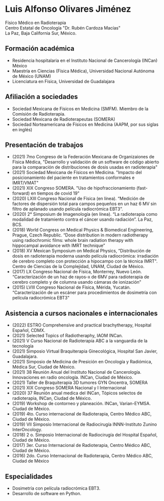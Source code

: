 # Luis Alfonso Olivares Jiménez
Físico Médico en Radioterapia <br/>
Centro Estatal de Oncología "Dr. Rubén Cardoza Macías" <br/>
La Paz, Baja California Sur, México. <br/>

## Formación académica 
* Residencia hospitalaria en el Instituto Nacional de Cancerología (INCan) México 
* Maestría en Ciencias (Física Médica), Universidad Nacional Autónoma de México (UNAM)
* Licenciatura en Física, Universidad de Guadalajara

## Afiliación a sociedades
* Sociedad Mexicana de Físicos en Medicina (SMFM). Miembro de la Comisión de Radioterapia.
* Sociedad Mexicana de Radioterapeutas (SOMERA)
* Sociedad Norteamericana de Físicos en Medicina (AAPM, por sus siglas en inglés)

## Presentación de trabajos
* (2021) 7mo Congreso de la Federación Mexicana de Organizaiones de Física Médica, "Desarrollo y validación de un software de código abierto para la comparación de distribuciones de dosis usadas en radioterapia" 
* (2021) Sociedad Mexicana de Físicos en Medicina. "Impacto del posicionamiento del paciente en tratamientos conformales e IMRT/VMAT" 
* (2021) XIX Congreso SOMERA. "Uso de hipofraccionamiento (fast-forward) en tiempos de covid 19"
* (2020) LXIII Congreso Nacional de Física (en línea). “Medición de factores de dispersión total para campos pequeños en un haz 6 MV sin filtro de aplanado usando película radiocrómica EBT3”.
* (2020) 2° Simposium de Imagenología (en línea). “La radioterapia como modalidad de tratamiento contra el cáncer usando radiación”. La Paz, BCS.
* (2018) World Congress on Medical Physics & Biomedical Engineering, Prague, Czech Republic. “Dose distribution in modern radiotherapy using radiochromic films: whole brain radiation therapy with hippocampal avoidance with IMRT technique”
* (2018) XV Mexican Symposium on Medical Physics, “Distribución de dosis en radioterapia moderna usando película radiocrómica: irradiación de cerebro completo con protección a hipocampo con la técnica IMRT". Centro de Ciencias de la Complejidad, UNAM, Ciudad de México.
* (2017) LX Congreso Nacional de Física, Monterrey, Nuevo León. “Caracterización de un haz de rayos-x de 6MV para radioterapia de cerebro completo y de columna usando cámaras de ionización”
* (2015) LVIII Congreso Nacional de Física, Mérida, Yucatán. “Caracterización de un escáner para procedimientos de dosimetría con película radiocrómica EBT3"

## Asistencia a cursos nacionales e internacionales
* (2022) ESTRO Comprehensive and practical brachytherapy, Hospital Español, CDMX.
* (2021) Selected Topics of Radiotheraphy, IAOM INCan. 
* (2021) V Curso Nacional de Radioterapia ABC a la vanguardia de la tecnología
* (2021) Simposio Virtual Braquiterapia Ginecológica, Hospital San Javier, Guadalajara.
* (2021) Simposio de Medicina de Presición en Oncología y Radiómica, Médica Sur, Ciudad de México.
* (2021) 38 Reunión Anual del Instituto Nacional de Cancerología. Innovaciones en radio oncología. INCan, Ciudad de México.
* (2021) Taller de Braquiterapia 3D tumores GYN Oncentra, SOMERA
* (2021) XIX Congreso SOMERA Nacional y I Internacional
* (2020) 37 Reunión anual medica del INCan, Tópicos selectos de radioterapia, INCan, Ciudad de México.
* (2019) Workshop de contorneo y planeación. INCan, Varian-EYMSA. Ciudad de México.
* (2019) 4to. Curso internacional de Radioterapia, Centro Médico ABC, Ciudad de México.
* (2019) VII Simposio Internacional de Radiocirugía INNN-Instituto Zunino InterOncology.
* (2018) 2 o. Simposio Internacional de Radiocirugía del Hospital Español, Ciudad de México.
* (2017) 3er. Curso Internacional de Radioterapia, Centro Médico ABC, Ciudad de México.
* (2016) 2do. Curso Internacional de Radioterapia, Centro Médico ABC, Ciudad de México

## Especialidades
* Dosimetría con película radiocrómica EBT3.
* Desarrollo de software en Python.
<!--
**LuisOlivaresJ/LuisOlivaresJ** is a ✨ _special_ ✨ repository because its `README.md` (this file) appears on your GitHub profile.

Here are some ideas to get you started:

- 🔭 I’m currently working on ...
- 🌱 I’m currently learning ...
- 👯 I’m looking to collaborate on ...
- 🤔 I’m looking for help with ...
- 💬 Ask me about ...
- 📫 How to reach me: ...
- 😄 Pronouns: ...
- ⚡ Fun fact: ...
-->
